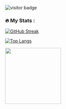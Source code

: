 ![visitor badge](https://visitor-badge.glitch.me/badge?page_id=ohad1s)

### :fire: My Stats :

[![GitHub Streak](http://github-readme-streak-stats.herokuapp.com?user=ohad1s&theme=hacker&date_format=n%2Fj%5B%2FY%5D)](https://git.io/streak-stats)

[![Top Langs](https://github-readme-stats.vercel.app/api/top-langs/?username=ohad1s)](https://github.com/anuraghazra/github-readme-stats)

<img height="180em" src="https://github-readme-stats.vercel.app/api?username=ohad1s&show_icons=true&hide_border=true&&count_private=true&include_all_commits=true" />

<!---
ohad1s/ohad1s is a ✨ special ✨ repository because its `README.md` (this file) appears on your GitHub profile.
You can click the Preview link to take a look at your changes.
--->
